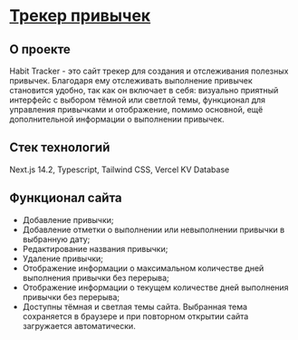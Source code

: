 # [Трекер привычек](https://habit-tracker-mu-one.vercel.app/)
## О проекте
Habit Tracker - это сайт трекер для создания и отслеживания полезных привычек. Благодаря ему отслеживать выполнение привычек становится удобно, так как он включает в себя: визуально приятный интерфейс с выбором тёмной или светлой темы, функционал для управления привычками и отображение, помимо основной, ещё дополнительной информации о выполнении привычек.
## Стек технологий
Next.js 14.2, Typescript, Tailwind CSS, Vercel KV Database
## Функционал сайта
* Добавление привычки;
* Добавление отметки о выполнении или невыполнении привычки в выбранную дату;
* Редактирование названия привычки;
* Удаление привычки;
* Отображение информации о максимальном количестве дней выполнения привычки без перерыва;
* Отображение информации о текущем количестве дней выполнения привычки без перерыва;
* Доступны тёмная и светлая темы сайта. Выбранная тема сохраняется в браузере и при повторном открытии сайта загружается автоматически.
